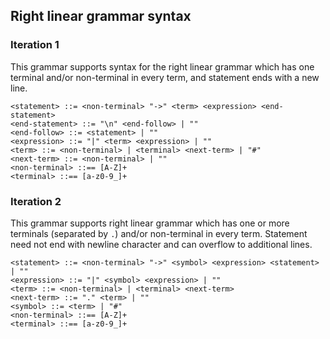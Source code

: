 
## Right linear grammar syntax
### Iteration 1
This grammar supports syntax for the right linear grammar which has one terminal and/or non-terminal in every term, and statement ends with a new line.

```
<statement> ::= <non-terminal> "->" <term> <expression> <end-statement>
<end-statement> ::= "\n" <end-follow> | ""
<end-follow> ::= <statement> | ""
<expression> ::= "|" <term> <expression> | ""
<term> ::= <non-terminal> | <terminal> <next-term> | "#"
<next-term> ::= <non-terminal> | ""
<non-terminal> ::== [A-Z]+
<terminal> ::== [a-z0-9_]+
```

### Iteration 2
This grammar supports right linear grammar which has one or more terminals (separated by `.`) and/or non-terminal in every term. Statement need not end with newline character and can overflow to additional lines.

```
<statement> ::= <non-terminal> "->" <symbol> <expression> <statement> | ""
<expression> ::= "|" <symbol> <expression> | ""
<term> ::= <non-terminal> | <terminal> <next-term>
<next-term> ::= "." <term> | ""
<symbol> ::= <term> | "#"
<non-terminal> ::== [A-Z]+
<terminal> ::== [a-z0-9_]+
```